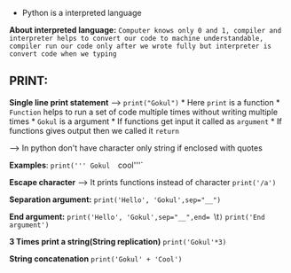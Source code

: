 * Python is a interpreted language

**About interpreted language:**
`Computer knows only 0 and 1, compiler and interpreter helps to convert our code to machine understandable, compiler run our code only after we wrote fully but interpreter is convert code when we typing`

## PRINT:

**Single line print statement** --> `print("Gokul")`
		* Here `print` is a function
			* `Function` helps to run a set of code multiple times without writing multiple times 
		* `Gokul` is a argument
			* If functions get input it called as `argument`
			* If functions gives output then we called it `return`

--> In python don't have character only string if enclosed with quotes

**Examples**:
	`print(''' Gokul 
	`cool'''`

**Escape character** --> It prints functions instead of character
	`print('/a')`

**Separation argument:**
	`print('Hello', 'Gokul',sep="__")`

**End argument:**
	`print('Hello', 'Gokul',sep="__",end= `\t`)`
	`print('End argument')`

**3 Times print a string(String replication)**
	`print('Gokul'*3)`

**String concatenation**
	`print('Gokul' + 'Cool')`


